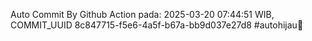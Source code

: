 Auto Commit By Github Action pada: 2025-03-20 07:44:51 WIB, COMMIT_UUID 8c847715-f5e6-4a5f-b67a-bb9d037e27d8 #autohijau🗿
